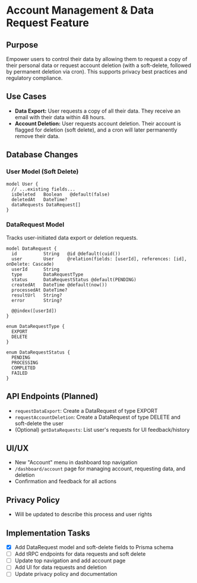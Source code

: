 # Account Management & Data Request Feature

## Purpose

Empower users to control their data by allowing them to request a copy of their personal data or request account deletion (with a soft-delete, followed by permanent deletion via cron). This supports privacy best practices and regulatory compliance.

## Use Cases

- **Data Export:** User requests a copy of all their data. They receive an email with their data within 48 hours.
- **Account Deletion:** User requests account deletion. Their account is flagged for deletion (soft delete), and a cron will later permanently remove their data.

## Database Changes

### User Model (Soft Delete)

```prisma
model User {
  // ...existing fields...
  isDeleted   Boolean   @default(false)
  deletedAt   DateTime?
  dataRequests DataRequest[]
}
```

### DataRequest Model

Tracks user-initiated data export or deletion requests.

```prisma
model DataRequest {
  id          String   @id @default(cuid())
  user        User     @relation(fields: [userId], references: [id], onDelete: Cascade)
  userId      String
  type        DataRequestType
  status      DataRequestStatus @default(PENDING)
  createdAt   DateTime @default(now())
  processedAt DateTime?
  resultUrl   String?
  error       String?

  @@index([userId])
}

enum DataRequestType {
  EXPORT
  DELETE
}

enum DataRequestStatus {
  PENDING
  PROCESSING
  COMPLETED
  FAILED
}
```

## API Endpoints (Planned)

- `requestDataExport`: Create a DataRequest of type EXPORT
- `requestAccountDeletion`: Create a DataRequest of type DELETE and soft-delete the user
- (Optional) `getDataRequests`: List user's requests for UI feedback/history

## UI/UX

- New "Account" menu in dashboard top navigation
- `/dashboard/account` page for managing account, requesting data, and deletion
- Confirmation and feedback for all actions

## Privacy Policy

- Will be updated to describe this process and user rights

## Implementation Tasks

- [x] Add DataRequest model and soft-delete fields to Prisma schema
- [ ] Add tRPC endpoints for data requests and soft delete
- [ ] Update top navigation and add account page
- [ ] Add UI for data requests and deletion
- [ ] Update privacy policy and documentation
